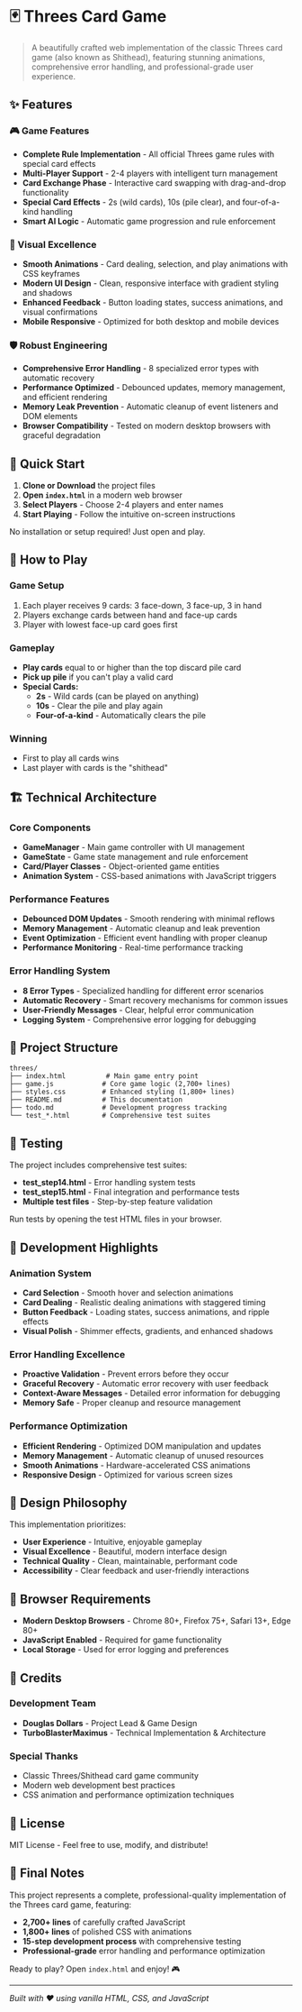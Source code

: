 # 🃏 Threes Card Game

> A beautifully crafted web implementation of the classic Threes card game (also known as Shithead), featuring stunning animations, comprehensive error handling, and professional-grade user experience.

## ✨ Features

### 🎮 Game Features

- **Complete Rule Implementation** - All official Threes game rules with special card effects
- **Multi-Player Support** - 2-4 players with intelligent turn management
- **Card Exchange Phase** - Interactive card swapping with drag-and-drop functionality
- **Special Card Effects** - 2s (wild cards), 10s (pile clear), and four-of-a-kind handling
- **Smart AI Logic** - Automatic game progression and rule enforcement

### 🎨 Visual Excellence

- **Smooth Animations** - Card dealing, selection, and play animations with CSS keyframes
- **Modern UI Design** - Clean, responsive interface with gradient styling and shadows
- **Enhanced Feedback** - Button loading states, success animations, and visual confirmations
- **Mobile Responsive** - Optimized for both desktop and mobile devices

### 🛡️ Robust Engineering

- **Comprehensive Error Handling** - 8 specialized error types with automatic recovery
- **Performance Optimized** - Debounced updates, memory management, and efficient rendering
- **Memory Leak Prevention** - Automatic cleanup of event listeners and DOM elements
- **Browser Compatibility** - Tested on modern desktop browsers with graceful degradation

## 🚀 Quick Start

1. **Clone or Download** the project files
2. **Open `index.html`** in a modern web browser
3. **Select Players** - Choose 2-4 players and enter names
4. **Start Playing** - Follow the intuitive on-screen instructions

No installation or setup required! Just open and play.

## 🎯 How to Play

### Game Setup

1. Each player receives 9 cards: 3 face-down, 3 face-up, 3 in hand
2. Players exchange cards between hand and face-up cards
3. Player with lowest face-up card goes first

### Gameplay

- **Play cards** equal to or higher than the top discard pile card
- **Pick up pile** if you can't play a valid card
- **Special Cards:**
  - **2s** - Wild cards (can be played on anything)
  - **10s** - Clear the pile and play again
  - **Four-of-a-kind** - Automatically clears the pile

### Winning

- First to play all cards wins
- Last player with cards is the "shithead"

## 🏗️ Technical Architecture

### Core Components

- **GameManager** - Main game controller with UI management
- **GameState** - Game state management and rule enforcement
- **Card/Player Classes** - Object-oriented game entities
- **Animation System** - CSS-based animations with JavaScript triggers

### Performance Features

- **Debounced DOM Updates** - Smooth rendering with minimal reflows
- **Memory Management** - Automatic cleanup and leak prevention
- **Event Optimization** - Efficient event handling with proper cleanup
- **Performance Monitoring** - Real-time performance tracking

### Error Handling System

- **8 Error Types** - Specialized handling for different error scenarios
- **Automatic Recovery** - Smart recovery mechanisms for common issues
- **User-Friendly Messages** - Clear, helpful error communication
- **Logging System** - Comprehensive error logging for debugging

## 📁 Project Structure

```
threes/
├── index.html          # Main game entry point
├── game.js            # Core game logic (2,700+ lines)
├── styles.css         # Enhanced styling (1,800+ lines)
├── README.md          # This documentation
├── todo.md            # Development progress tracking
└── test_*.html        # Comprehensive test suites
```

## 🧪 Testing

The project includes comprehensive test suites:

- **test_step14.html** - Error handling system tests
- **test_step15.html** - Final integration and performance tests
- **Multiple test files** - Step-by-step feature validation

Run tests by opening the test HTML files in your browser.

## 🌟 Development Highlights

### Animation System

- **Card Selection** - Smooth hover and selection animations
- **Card Dealing** - Realistic dealing animations with staggered timing
- **Button Feedback** - Loading states, success animations, and ripple effects
- **Visual Polish** - Shimmer effects, gradients, and enhanced shadows

### Error Handling Excellence

- **Proactive Validation** - Prevent errors before they occur
- **Graceful Recovery** - Automatic error recovery with user feedback
- **Context-Aware Messages** - Detailed error information for debugging
- **Memory Safe** - Proper cleanup and resource management

### Performance Optimization

- **Efficient Rendering** - Optimized DOM manipulation and updates
- **Memory Management** - Automatic cleanup of unused resources
- **Smooth Animations** - Hardware-accelerated CSS animations
- **Responsive Design** - Optimized for various screen sizes

## 🎨 Design Philosophy

This implementation prioritizes:

- **User Experience** - Intuitive, enjoyable gameplay
- **Visual Excellence** - Beautiful, modern interface design
- **Technical Quality** - Clean, maintainable, performant code
- **Accessibility** - Clear feedback and user-friendly interactions

## 🔧 Browser Requirements

- **Modern Desktop Browsers** - Chrome 80+, Firefox 75+, Safari 13+, Edge 80+
- **JavaScript Enabled** - Required for game functionality
- **Local Storage** - Used for error logging and preferences

## 👥 Credits

### Development Team

- **Douglas Dollars** - Project Lead & Game Design
- **TurboBlasterMaximus** - Technical Implementation & Architecture

### Special Thanks

- Classic Threes/Shithead card game community
- Modern web development best practices
- CSS animation and performance optimization techniques

## 📄 License

MIT License - Feel free to use, modify, and distribute!

## 🎉 Final Notes

This project represents a complete, professional-quality implementation of the Threes card game, featuring:

- **2,700+ lines** of carefully crafted JavaScript
- **1,800+ lines** of polished CSS with animations
- **15-step development process** with comprehensive testing
- **Professional-grade** error handling and performance optimization

Ready to play? Open `index.html` and enjoy! 🎮

---

_Built with ❤️ using vanilla HTML, CSS, and JavaScript_
